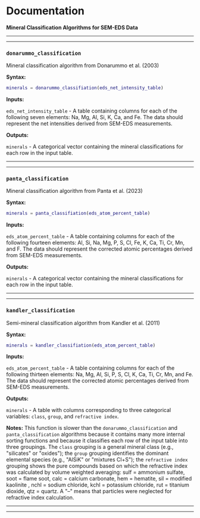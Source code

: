 # Documentation
**Mineral Classification Algorithms for SEM-EDS Data**

---
---
### **`donarummo_classification`**

Mineral classification algorithm from Donarummo et al. (2003)

**Syntax:**
```matlab
minerals = donarummo_classifiation(eds_net_intensity_table)
```

**Inputs:**

`eds_net_intensity_table` - A table containing columns for each of the following seven elements: Na, Mg, Al, Si, K, Ca, and Fe. The data should represent the net intensities derived from SEM-EDS measurements.

**Outputs:**

`minerals` - A categorical vector containing the mineral classifications for each row in the input table.

---
---
### **`panta_classification`**

Mineral classification algorithm from Panta et al. (2023)

**Syntax:**
```matlab
minerals = panta_classifiation(eds_atom_percent_table)
```

**Inputs:**

`eds_atom_percent_table` - A table containing columns for each of the following fourteen elements: Al, Si, Na, Mg, P, S, Cl, Fe, K, Ca, Ti, Cr, Mn, and F. The data should represent the corrected atomic percentages derived from SEM-EDS measurements.

**Outputs:**

`minerals` - A categorical vector containing the mineral classifications for each row in the input table.

---
---
### **`kandler_classification`**
Semi-mineral classification algorithm from Kandler et al. (2011)

**Syntax:**
```matlab
minerals = kandler_classifiation(eds_atom_percent_table)
```

**Inputs:**

`eds_atom_percent_table` - A table containing columns for each of the following thirteen elements: Na, Mg, Al, Si, P, S, Cl, K, Ca, Ti, Cr, Mn, and Fe. The data should represent the corrected atomic percentages derived from SEM-EDS measurements.

**Outputs:**

`minerals` - A table with columns corresponding to three categorical variables: `class`, `group`, and `refractive index`. 

**Notes:**
This function is slower than the `donarummo_classification` and `panta_classification` algorithms because it contains many more internal sorting functions and because it classifies each row of the input table into three groupings. The `class` grouping is a general mineral class (e.g., "silicates" or "oxides"); the `group` grouping identifies the dominant elemental species (e.g., "AlSiK" or "mixtures Cl+S"); the `refractive index` grouping shows the pure compounds based on which the refractive index was calculated by volume weighted averaging: sulf = ammonium sulfate, soot = flame soot, calc = calcium carbonate, hem = hematite, sil = modified kaolinite , nchl = sodium chloride, kchl = potassium chloride, rut = titanium dioxide, qtz = quartz. A "–" means that particles were neglected for refractive index calculation.

---
---


